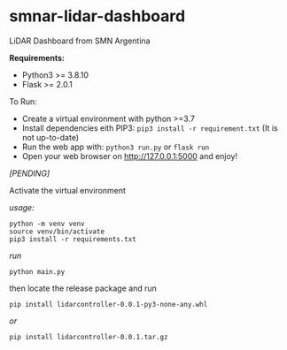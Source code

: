 # smnar-lidar-dashboard
LiDAR Dashboard from SMN Argentina

**Requirements:**
- Python3 >= 3.8.10
- Flask >= 2.0.1

To Run:
- Create a virtual environment with python >=3.7
- Install dependencies eith PIP3: `pip3 install -r requirement.txt` (It is not up-to-date)
- Run the web app with: `python3 run.py` or `flask run`
- Open your web browser on http://127.0.0.1:5000 and enjoy!


*[PENDING]* 

Activate the virtual environment

*usage:*

`python -m venv venv`  
`source venv/bin/activate`  
`pip3 install -r requirements.txt`  

*run*

`python main.py`

then locate the release package and run


`pip install lidarcontroller-0.0.1-py3-none-any.whl`

*or*

`pip install lidarcontroller-0.0.1.tar.gz`
